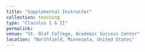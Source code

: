 ```yaml
---
title: "Supplemental Instructor"
collection: teaching
type: "Claculus I & II"
permalink:
venue: "St. Olaf College, Academic Success Center"
location: "Northfield, Minnesota, United States"
---
```

